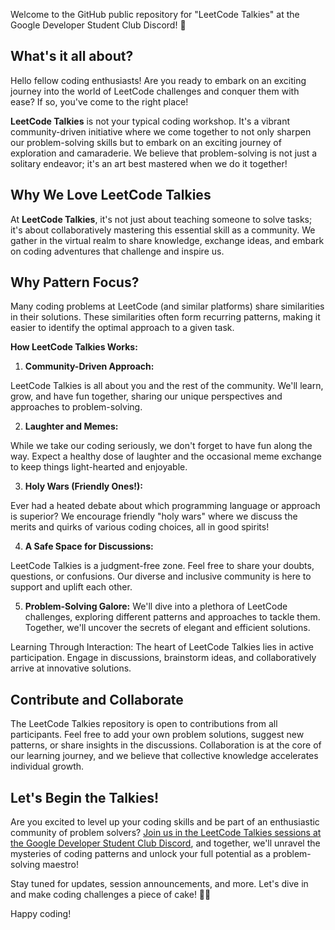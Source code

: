 Welcome to the GitHub public repository for "LeetCode Talkies" at the Google Developer Student Club Discord! 🎉

## What's it all about?

Hello fellow coding enthusiasts! Are you ready to embark on an exciting journey into the world of LeetCode challenges and conquer them with ease? If so, you've come to the right place!

**LeetCode Talkies** is not your typical coding workshop. It's a vibrant community-driven initiative where we come together to not only sharpen our problem-solving skills but to embark on an exciting journey of exploration and camaraderie. We believe that problem-solving is not just a solitary endeavor; it's an art best mastered when we do it together!

## Why We Love LeetCode Talkies
At **LeetCode Talkies**, it's not just about teaching someone to solve tasks; it's about collaboratively mastering this essential skill as a community. We gather in the virtual realm to share knowledge, exchange ideas, and embark on coding adventures that challenge and inspire us.

## Why Pattern Focus?
Many coding problems at LeetCode (and similar platforms) share similarities in their solutions. These similarities often form recurring patterns, making it easier to identify the optimal approach to a given task.


**How LeetCode Talkies Works:**

1. **Community-Driven Approach:**
   
LeetCode Talkies is all about you and the rest of the community. We'll learn, grow, and have fun together, sharing our unique perspectives and approaches to problem-solving.

2. **Laughter and Memes:**

While we take our coding seriously, we don't forget to have fun along the way. Expect a healthy dose of laughter and the occasional meme exchange to keep things light-hearted and enjoyable.

3. **Holy Wars (Friendly Ones!):**

Ever had a heated debate about which programming language or approach is superior? We encourage friendly "holy wars" where we discuss the merits and quirks of various coding choices, all in good spirits!

4. **A Safe Space for Discussions:**
   
LeetCode Talkies is a judgment-free zone. Feel free to share your doubts, questions, or confusions. Our diverse and inclusive community is here to support and uplift each other.

5. **Problem-Solving Galore:**
We'll dive into a plethora of LeetCode challenges, exploring different patterns and approaches to tackle them. Together, we'll uncover the secrets of elegant and efficient solutions.

Learning Through Interaction:
The heart of LeetCode Talkies lies in active participation. Engage in discussions, brainstorm ideas, and collaboratively arrive at innovative solutions.


## Contribute and Collaborate

The LeetCode Talkies repository is open to contributions from all participants. Feel free to add your own problem solutions, suggest new patterns, or share insights in the discussions. Collaboration is at the core of our learning journey, and we believe that collective knowledge accelerates individual growth.

## Let's Begin the Talkies!

Are you excited to level up your coding skills and be part of an enthusiastic community of problem solvers? [Join us in the LeetCode Talkies sessions at the Google Developer Student Club Discord](https://t.me/dsc_kpi/460), and together, we'll unravel the mysteries of coding patterns and unlock your full potential as a problem-solving maestro!

Stay tuned for updates, session announcements, and more. Let's dive in and make coding challenges a piece of cake! 🍰🚀

Happy coding!